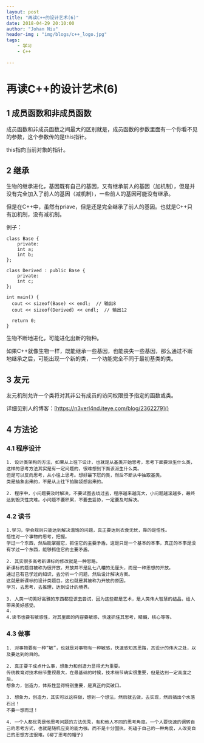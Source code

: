 ```yaml
---
layout: post
title: "再读C++的设计艺术(6)"
date: 2018-04-29 20:10:00
author: "Johan Niu"
header-img : "img/blogs/c++_logo.jpg"
tags:
    - 学习
    - C++
       
---
```


# 再读C++的设计艺术(6)
## 1 成员函数和非成员函数

成员函数和非成员函数之间最大的区别就是，成员函数的参数里面有一个你看不见的参数，这个参数传的是this指针。

this指向当前对象的指针。

## 2 继承

生物的继承进化，基因既有自己的基因，又有继承前人的基因（加机制），但是并没有完全加入了前人的基因（减机制），一些前人的基因可能没有继承。

但是在C++中，虽然有priave，但是还是完全继承了前人的基因。也就是C++只有加机制，没有减机制。

例子：

	class Base {
		private:
	  	int a;
	  	int b;
	};
	
	class Derived : public Base {
		private:
	  	int c;
	};
	
	int main() {
	  cout << sizeof(Base) << endl;  // 输出8
	  cout << sizeof(Derived) << endl;  // 输出12
	
	  return 0;
	}

生物不断地进化，可能进化出新的物种。

如果C++就像生物一样，既能继承一些基因，也能丧失一些基因，那么通过不断地继承之后，可能出现一个新的类，一个功能完全不同于最初基类的类。

## 3 友元

友元机制允许一个类将对其非公有成员的访问权限授予指定的函数或类。

详细见别人的博客：[https://n3verl4nd.iteye.com/blog/2362279]()

## 4 方法论

### 4.1 程序设计

```
1. 设计类架构的方法，如果从上往下设计，也就是从基类开始思考，思考下面要派生什么类，这样的思考方法其实是有一定问题的，很难想到下面该派生什么类。
但是可以反向思考，从小往上思考。想好最下层的类，然后不断从中抽取基类。
类是抽象出来的，不是从上往下拍脑袋想出来的。

2. 程序中，小问题要及时解决，不要试图去绕过去，程序越来越庞大，小问题越滚越多，最终达到毁灭性灾难。小问题不要积累，不要去妥协，一定要及时解决。
```
### 4.2 读书

```
1.学习，学会规则只能达到解决温饱的问题，真正要达到衣食无忧，靠的是悟性。
悟性对一个事物的思考，把握。
学过一个东西，然后能掌握它，抓住它的主要矛盾，这是只是一个基本的本事，真正的本事是没有学过一个东西，能够抓住它的主要矛盾。

2. 其实很多高考新课标的修改就是一种思路。
新课标的题目被称为很开放，开放并不是乱七八糟的无厘头，而是一种思想的开放。
通过已有已学过的知识，去分析一个问题，然后设计解决方案。
这就是新课标的设计类题目。这也就是其被称为开放的原因。
学习，去思考，去推理，达到设计的境界。

3. 人类一切美好高雅的东西都应该去尝试，因为这些都是艺术，是人类伟大智慧的结晶，给人带来美好感受。
4. 
4.读书也要有敏感性，对其里面的内容要敏感，快速抓住其思考，精髓，核心等等。
```


### 4.3 做事

```
1. 对事物要有一种“敏”，也就是对事物有一种敏感，快速感知其思路，其设计的伟大之处，以及要达到的目的。

2. 真正要干成点什么事，想象力和创造力显得尤为重要。
传统教育对技术细节重视最大，在最基础的时候，技术细节确实很重要，但是达到一定高度之后，
想象力，创造力，体系性显得特别重要，是真正的突破口。

3. 想象力，创造力，其实可以这样做，想到一个想法，然后就去做，去实现，然后搞出个水落石出！
不要一想而过！

4. 一个人都优秀是他思考问题的方法优秀，有和他人不同的思考角度。一个人要快速的调转自己的思考方式，也就是随机应变的能力强。而不是十分固执，死磕于自己的一种角度，人改变自己的思想方法很难。《柳丁思考的帽子》
```

